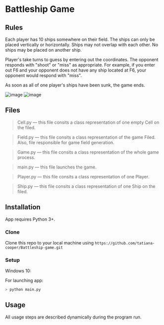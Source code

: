 ﻿
# Battleship Game

## Rules

Each player has 10 ships somewhere on their field.  The ships can only be placed vertically or horizontally.   Ships may not overlap with each other.  No ships may be placed on another ship. 

Player's take turns to guess by entering out the coordinates. The opponent responds with "shoot" or "miss" as appropriate. For example, if you enter out F6 and your opponent does not have any ship located at F6, your opponent would respond with "miss". 

As soon as all of one player's ships have been sunk, the game ends.

![image](https://drive.google.com/uc?export=view&id=1elpdmYnTYVbKzUpEVr_C2xTp93XheSKS)
![image](https://drive.google.com/uc?export=view&id=1haKOjjVOi_vkuEf1eerfU1mQ-9Iq9evY)

## Files

> Cell.py — this file consits a class representation of one empty Cell on the filed. 

> Field.py —  this file consits a class representation of the game Filed. Also, file responsible for game field generation.

>  Game.py — this file consits a class representation of the whole game process.

> main.py — this file launches the game.

>  Player.py — this file consits a class representation of one Player.

>  Ship.py — this file consits a class representation of one Ship on the filed.

## Installation
App requires Python 3+.
### Clone
Clone this repo to your local machine using  `https://github.com/tatiana-cooper/Battleship-game.git`

### Setup
Windows 10:

For launching app:
```sh
> python main.py
```


## Usage
All usage steps are described dynamically during the program run.

